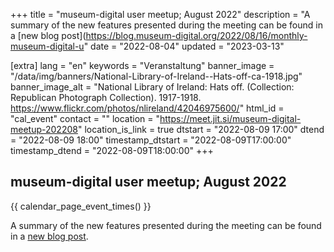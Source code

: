 +++
title = "museum-digital user meetup; August 2022"
description = "A summary of the new features presented during the meeting can be found in a [new blog post](https://blog.museum-digital.org/2022/08/16/monthly-museum-digital-u"
date = "2022-08-04"
updated = "2023-03-13"

[extra]
lang = "en"
keywords = "Veranstaltung"
banner_image = "/data/img/banners/National-Library-of-Ireland--Hats-off-ca-1918.jpg"
banner_image_alt = "National Library of Ireland:  Hats off. (Collection: Republican Photograph Collection). 1917-1918. https://www.flickr.com/photos/nlireland/42046975600/"
html_id = "cal_event"
contact = ""
location = "https://meet.jit.si/museum-digital-meetup-202208"
location_is_link = true
dtstart = "2022-08-09 17:00"
dtend = "2022-08-09 18:00"
timestamp_dtstart = "2022-08-09T17:00:00"
timestamp_dtend = "2022-08-09T18:00:00"
+++

## museum-digital user meetup; August 2022

{{ calendar_page_event_times() }}

A summary of the new features presented during the meeting can be found in a [new blog post](https://blog.museum-digital.org/2022/08/16/monthly-museum-digital-user-meetup-august-2022-new-features/).
